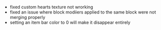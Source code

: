 - fixed custom hearts texture not wrorking
- fixed an issue where block modiiers applied to the same block were not merging properly
- setting an item bar color to 0 will make it disappear entirely